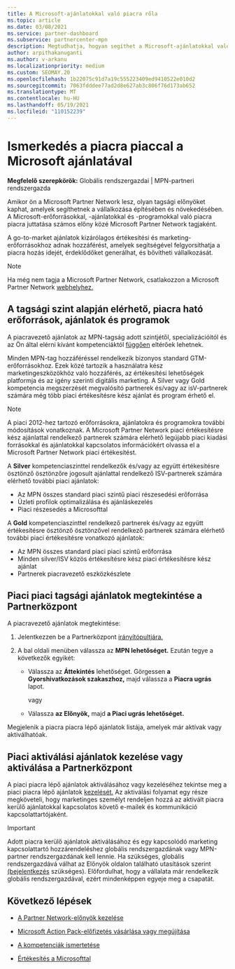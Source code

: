 ```yaml
---
title: A Microsoft-ajánlatokkal való piacra rőla
ms.topic: article
ms.date: 03/08/2021
ms.service: partner-dashboard
ms.subservice: partnercenter-mpn
description: Megtudhatja, hogyan segíthet a Microsoft-ajánlatokkal való piaci piacra ugrás felgyorsítani a piacra hozás idejét, érdeklődőket generálni és bővíteni vállalkozását.
author: arpithakanuganti
ms.author: v-arkanu
ms.localizationpriority: medium
ms.custom: SEOMAY.20
ms.openlocfilehash: 1b22075c91d7a19c555223409ed9410522e010d2
ms.sourcegitcommit: 7063fdddee77ad2d8e627ab3c806f76d173ab652
ms.translationtype: MT
ms.contentlocale: hu-HU
ms.lasthandoff: 05/19/2021
ms.locfileid: "110152239"
---
```

# <a name="explore-your-go-to-market-with-microsoft-offers"></a>Ismerkedés a piacra piaccal a Microsoft ajánlatával

**Megfelelő szerepkörök:** Globális rendszergazdai | MPN-partneri rendszergazda

Amikor ön a Microsoft Partner Network lesz, olyan tagsági előnyöket kaphat, amelyek segíthetnek a vállalkozása építésében és növekedésében. A Microsoft-erőforrásokkal, -ajánlatokkal és -programokkal való piacra piacra juttatása számos előny közé Microsoft Partner Network tagjaként. [](https://partner.microsoft.com/manage-your-partner-network-benefits)

A go-to-market ajánlatok kizárólagos értékesítési és marketing-erőforrásokhoz adnak hozzáférést, amelyek segítségével felgyorsíthatja a piacra hozás idejét, érdeklődőket generálhat, és bővítheti vállalkozását.

>[!NOTE]
>Ha még nem tagja a Microsoft Partner Network, csatlakozzon a Microsoft Partner Network [webhelyhez.](https://partner.microsoft.com/membership)

## <a name="go-to-market-resources-offers-and-programs-available-by-membership-level"></a>A tagsági szint alapján elérhető, piacra ható erőforrások, ajánlatok és programok

A piacravezető ajánlatok az MPN-tagság adott szintjétől, specializációitól és az Ön által elérni kívánt kompetenciáktól [függően](learn-about-competencies.md) eltérőek lehetnek.

Minden MPN-tag hozzáféréssel rendelkezik bizonyos standard GTM-erőforrásokhoz. Ezek közé tartozik a használatra kész marketingeszközökhöz való hozzáférés, az értékesítési lehetőségek platformja és az igény szerinti digitális marketing. A Silver vagy Gold kompetencia megszerzését megvalósító partnerek és/vagy az isV-partnerek számára még több piaci értékesítésre kész ajánlat és program érhető el.

>[!NOTE]
>A piaci 2012-hez tartozó erőforrásokra, ajánlatokra és programokra további módosítások vonatkoznak. A Microsoft Partner Network piaci értékesítésre kész ajánlattal rendelkező partnerek számára elérhető legújabb piaci kiadási forrásokkal és ajánlatokkal kapcsolatos információkért olvassa el a Microsoft Partner Network piaci értékesítést. [](https://partner.microsoft.com/membership/go-to-market)

A **Silver** kompetenciaszinttel rendelkezők és/vagy az együtt értékesítésre ösztönző ösztönzőre jogosult ajánlattal rendelkező ISV-partnerek számára elérhető további piaci ajánlatok:

- Az MPN összes standard piaci szintű piaci részesedési erőforrása
- Üzleti profilok optimalizálása és ajánláskezelés
- Piaci részesedés a Microsofttal

A **Gold** kompetenciaszinttel rendelkező partnerek és/vagy az együtt értékesítésre ösztönző ösztönzővel rendelkező partnerek számára elérhető további piaci értékesítésre vonatkozó ajánlatok:

- Az MPN összes standard piaci piaci szintű erőforrása
- Minden silver/ISV közös értékesítésre kész piaci értékesítésre kész ajánlat
- Partnerek piacravezető eszközkészlete 

## <a name="view-go-to-market-membership-offers-in-partner-center"></a>Piaci piaci tagsági ajánlatok megtekintése a Partnerközpont

A piacravezető ajánlatok megtekintése:

1. Jelentkezzen be a Partnerközpont [irányítópultjára.](https://partner.microsoft.com/dashboard)

2. A bal oldali menüben válassza az **MPN lehetőséget.** Ezután tegye a következők egyikét:

   - Válassza az **Áttekintés** lehetőséget. Görgessen **a Gyorshivatkozások szakaszhoz,** majd válassza a **Piacra ugrás** lapot.

     vagy

   - Válassza **az Előnyök,** majd **a Piaci ugrás lehetőséget.**

Megjelenik a piacra piacra lépő ajánlatok listája, amelyek már aktívak vagy aktiválhatóak.

## <a name="manage-or-activate-go-to-market-offers-in-partner-center"></a>Piaci aktiválási ajánlatok kezelése vagy aktiválása a Partnerközpont

A piaci piacra lépő ajánlatok aktiválásához vagy kezeléséhez tekintse meg a piaci piacra lépő ajánlatok [kezelését.](manage-your-partner-network-benefits.md#manage-go-to-market-offers) Az aktiválási folyamat egy része megköveteli, hogy marketinges személyt rendeljen hozzá az aktivált piacra kerülő ajánlatokkal kapcsolatos követő e-mailek és kommunikáció kapcsolattartójaként.

>[!IMPORTANT]
>Adott piacra kerülő ajánlatok aktiválásához és egy kapcsolódó marketing kapcsolattartó hozzárendeléshez globális rendszergazdának vagy MPN-partner rendszergazdának kell lennie. Ha szükséges, globális rendszergazdává válhat az Előnyök oldalon található utasítások szerint [  (bejelentkezés](https://partnercenter.microsoft.com/pcv/partnership/benefits) szükséges). Előfordulhat, hogy a vállalata már rendelkezik globális rendszergazdával, ezért mindenképpen egyeje meg a csapatát.

## <a name="next-steps"></a>Következő lépések

- [A Partner Network-előnyök kezelése](manage-your-partner-network-benefits.md)

- [Microsoft Action Pack-előfizetés vásárlása vagy megújítása](mpn-get-action-pack.md)

- [A kompetenciák ismertetése](learn-about-competencies.md)

- [Értékesítés a Microsofttal](https://partner.microsoft.com/membership/sell-with-microsoft)
